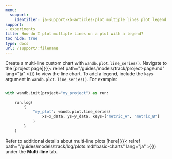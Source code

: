 ```yaml
---
menu:
  support:
    identifier: ja-support-kb-articles-plot_multiple_lines_plot_legend
support:
- experiments
title: How do I plot multiple lines on a plot with a legend?
toc_hide: true
type: docs
url: /support/:filename
---
```


Create a multi-line custom chart with `wandb.plot.line_series()`. Navigate to the [project page]({{< relref path="/guides/models/track/project-page.md" lang="ja" >}}) to view the line chart. To add a legend, include the `keys` argument in `wandb.plot.line_series()`. For example:

```python

with wandb.init(project="my_project") as run:

    run.log(
        {
            "my_plot": wandb.plot.line_series(
                xs=x_data, ys=y_data, keys=["metric_A", "metric_B"]
            )
        }
    )
```

Refer to additional details about multi-line plots [here]({{< relref path="/guides/models/track/log/plots.md#basic-charts" lang="ja" >}}) under the **Multi-line** tab.